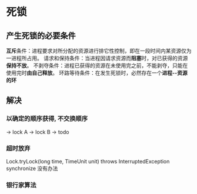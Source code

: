 # 死锁
## 产生死锁的必要条件
**互斥**条件：进程要求对所分配的资源进行排它性控制，即在一段时间内某资源仅为一进程所占用。
请求和保持条件：当进程因请求资源而**阻塞**时，对已获得的资源**保持不放**。
不剥夺条件：进程已获得的资源在未使用完之前，不能剥夺，只能在使用完时**由自己释放**。
环路等待条件：在发生死锁时，必然存在一个**进程--资源的环**

## 解决
### 以确定的顺序获得, 不交换顺序
-> lock A -> lock B -> todo

### 超时放弃
Lock.tryLock(long time, TimeUnit unit) throws InterruptedException
synchronize 没有办法

### 银行家算法